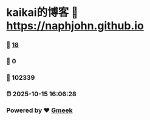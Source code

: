 # kaikai的博客 :link: https://naphjohn.github.io 
### :page_facing_up: [18](https://naphjohn.github.io/tag.html) 
### :speech_balloon: 0 
### :hibiscus: 102339 
### :alarm_clock: 2025-10-15 16:06:28 
### Powered by :heart: [Gmeek](https://github.com/Meekdai/Gmeek)
